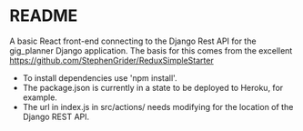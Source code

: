 # README

A basic React front-end connecting to the Django Rest API for the gig_planner Django application. The basis for this comes from the excellent https://github.com/StephenGrider/ReduxSimpleStarter

- To install dependencies use 'npm install'. 
- The package.json is currently in a state to be deployed to Heroku, for example.
- The url in index.js in src/actions/ needs modifying for the location of the Django REST API.
